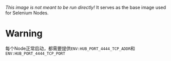 
_This image is not meant to be run directly!_ It serves as the base image used for Selenium Nodes.

# Warning

每个Node正常启动，都需要提供`ENV:HUB_PORT_4444_TCP_ADDR`和`ENV:HUB_PORT_4444_TCP_PORT`
    

